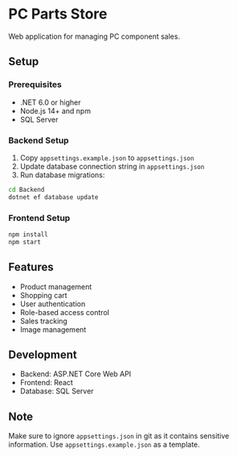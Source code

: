 # PC Parts Store

Web application for managing PC component sales.

## Setup

### Prerequisites
- .NET 6.0 or higher
- Node.js 14+ and npm
- SQL Server

### Backend Setup
1. Copy `appsettings.example.json` to `appsettings.json`
2. Update database connection string in `appsettings.json`
3. Run database migrations:
```bash
cd Backend
dotnet ef database update
```

### Frontend Setup
```bash
npm install
npm start
```

## Features
- Product management
- Shopping cart
- User authentication
- Role-based access control
- Sales tracking
- Image management

## Development
- Backend: ASP.NET Core Web API
- Frontend: React
- Database: SQL Server

## Note
Make sure to ignore `appsettings.json` in git as it contains sensitive information. Use `appsettings.example.json` as a template.
